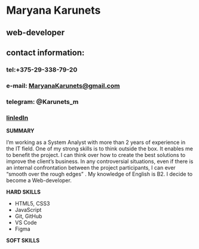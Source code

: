 # Maryana Karunets

## web-developer


## contact information:


### tel:+375-29-338-79-20 
### e-mail: MaryanaKarunets@gmail.com
### telegram: @Karunets_m
### [linledIn](https://www.linkedin.com/in/maryana-karunets-2b845a205/)





**SUMMARY**


I’m working as a System Analyst with more than 2 years of experience in the IT field. One of my strong skills is to think outside the box. It enables me to benefit the project. I can think over how to create the best solutions to improve the client’s business. In any controversial situations, even if there is an internal confrontation between the project participants, I can ever “smooth over the rough edges” . My knowledge of English is B2. I decide  to become a Web-developer.


**HARD SKILLS**


* HTML5, CSS3 
* JavaScript
* Git, GitHub
* VS Code
* Figma



**SOFT SKILLS**